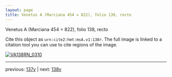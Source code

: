 ```yaml
---
layout: page
title: Venetus A (Marciana 454 = 822), folio 138, recto
---
```


Venetus A (Marciana 454 = 822), folio 138, recto

Cite this object as `urn:cite2:hmt:msA.v1:138r`.  The full image is linked to a citation tool you can use to cite regions of the image.

[![VA138RN_0310](http://www.homermultitext.org/iipsrv?IIIF=/project/homer/pyramidal/deepzoom/hmt/vaimg/2017a/VA138RN_0310.tif/full/800,/0/default.jpg)](http://www.homermultitext.org/ict2/?urn=urn:cite2:hmt:vaimg.2017a:VA138RN_0310) 

---

previous:  [137v](../137v/) | next: [138v](../138v/)